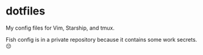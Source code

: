 # dotfiles
My config files for Vim, Starship, and tmux.

Fish config is in a private repository because it contains some work secrets. 😔
